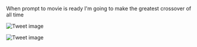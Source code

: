 When prompt to movie is ready I'm going to make the greatest crossover of all time


![Tweet image](/assets/crosspoast/GFlRWcTaQAAe1w0.jpg)

![Tweet image](/assets/crosspoast/GFlRbkRaAAAqT_9.png)

